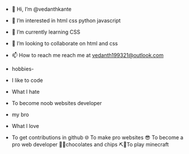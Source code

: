 


- 👋 Hi, I’m @vedanthkante
- 👀 I’m interested in html css python javascript
- 🌱 I’m currently learning CSS
- 💞️ I’m looking to collaborate on html and css
- 📫 How to reach me reach me at vedanth199321@outlook.com

-  hobbies-
-  I like to code

-  What I hate
- To become noob websites developer
- my bro

- What I love
- To get contributions in github 
🌐 To make pro websites
😎 To become a pro web developer
🍫🍟chocolates and chips
⛏📍To play minecraft

<!---
vedanthkante/vedanthkante is a ✨ special ✨ repository because its `README.md` (this file) appears on your GitHub profile.
You can click the Preview link to take a look at your changes.
--->
